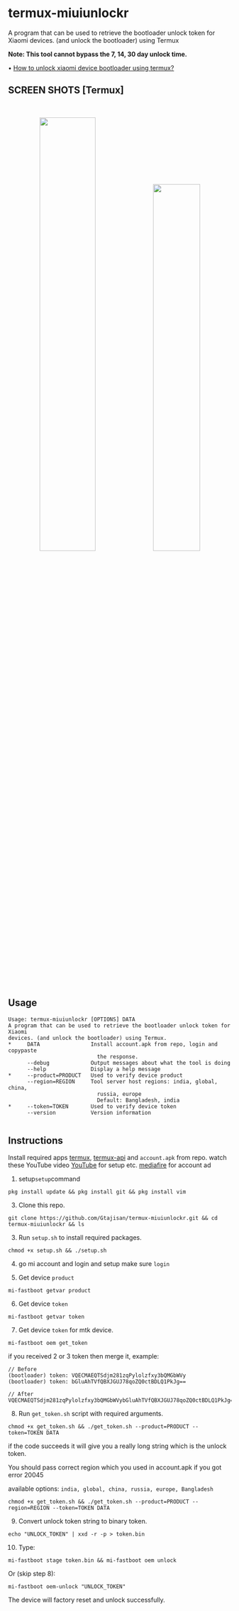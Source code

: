 # termux-miuiunlockr
A program that can be used to retrieve the bootloader unlock token for Xiaomi devices. (and unlock the bootloader) using Termux

**Note: This tool cannot bypass the 7, 14, 30 day unlock time.**

• [How to unlock xiaomi device bootloader using termux?](https://youtu.be/zTArE7sixJI?si=p8m0iQ-D3_abJ_23)

## SCREEN SHOTS [Termux]

<br>
<p align="center">
<img width="50%" src="https://i.postimg.cc/65gctdSL/received-1700544700442510.jpg"/>
<img width="46%" src="https://i.postimg.cc/qMVcFkCj/FB-IMG-1698426364938.jpg"/>
</p>




## Usage
```console
Usage: termux-miuiunlockr [OPTIONS] DATA
A program that can be used to retrieve the bootloader unlock token for Xiaomi
devices. (and unlock the bootloader) using Termux.
*     DATA                Install account.apk from repo, login and copypaste
                            the response.
      --debug             Output messages about what the tool is doing
      --help              Display a help message
*     --product=PRODUCT   Used to verify device product
      --region=REGION     Tool server host regions: india, global, china,
                            russia, europe
                            Default: Bangladesh, india
*     --token=TOKEN       Used to verify device token
      --version           Version information
      
```


## Instructions
 Install required apps [termux](https://github.com/termux/termux-app), [termux-api](https://github.com/termux/termux-api) and ```account.apk``` from repo. watch these YouTube video [YouTube](https://youtu.be/zTArE7sixJI?si=Limc8ksk2CyJ--P_) for setup etc.  [mediafire](https://www.mediafire.com/file/1bdsv4ksnebqg8z/MiAccountUnlock.apk/file) for account ad
1) setup```setup```command
```console
pkg install update && pkg install git && pkg install vim
```

3) Clone this repo.
```console
git clone https://github.com/Gtajisan/termux-miuiunlockr.git && cd termux-miuiunlockr && ls
```
3) Run ```setup.sh``` to install required packages.
```console
chmod +x setup.sh && ./setup.sh
```
4) go mi account and login and setup make sure  ```login```

5) Get device ```product```
```console
mi-fastboot getvar product
```

6) Get device ```token```
```console
mi-fastboot getvar token
```

7) Get device ```token``` for mtk device.
```console
mi-fastboot oem get_token
```
if you received 2 or 3 token then merge it, 
example:
```console
// Before 
(bootloader) token: VQECMAEQTSdjm281zqPylolzfxy3bQMGbWVy
(bootloader) token: bGluAhTVfQBXJGUJ78qoZQ0ctBDLQ1PkJg==

// After
VQECMAEQTSdjm281zqPylolzfxy3bQMGbWVybGluAhTVfQBXJGUJ78qoZQ0ctBDLQ1PkJg==
```

8) Run ```get_token.sh``` script with required arguments.
```console
chmod +x get_token.sh && ./get_token.sh --product=PRODUCT --token=TOKEN DATA
```
if the code succeeds it will give you a really long string which is the unlock token.

You should pass correct region which you used in account.apk if you got error 20045

available options: `india, global, china, russia, europe, Bangladesh `

```console
chmod +x get_token.sh && ./get_token.sh --product=PRODUCT --region=REGION --token=TOKEN DATA
```

9) Convert unlock token string to binary token.
  ```console
  echo "UNLOCK_TOKEN" | xxd -r -p > token.bin
  ```

10) Type:
```console
mi-fastboot stage token.bin && mi-fastboot oem unlock
```
Or (skip step 8):
```console
mi-fastboot oem-unlock "UNLOCK_TOKEN"
```

The device will factory reset and unlock successfully.
